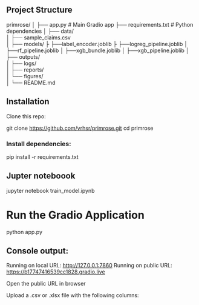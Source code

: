 ## Project Structure
primrose/
│
├── app.py                     # Main Gradio app
├── requirements.txt           # Python dependencies
│
├── data/                      
│   ├── sample_claims.csv      
│
├── models/
├   ├──label_encoder.joblib
├   ├──logreg_pipeline.joblib
│   ├──rf_pipeline.joblib
│   ├──xgb_bundle.joblib
│   ├──xgb_pipeline.joblib
│
├── outputs/                   
│   ├── logs/                  
│   ├── reports/               
│   └── figures/               
│
└── README.md                  

## Installation

Clone this repo:

git clone https://github.com/vrhsr/primrose.git
cd primrose


### Install dependencies:

pip install -r requirements.txt

## Jupter noteboook 

jupyter notebook train_model.ipynb


# Run the Gradio Application

python app.py


## Console output:

Running on local URL: http://127.0.0.1:7860
Running on public URL: https://b17747416539cc1828.gradio.live

Open the public URL in browser

Upload a .csv or .xlsx file with the following columns:
